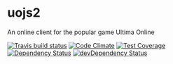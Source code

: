 # uojs2

An online client for the popular game Ultima Online

[![Travis build status](http://img.shields.io/travis/kevinhikaruevans/uojs2.svg?style=flat)](https://travis-ci.org/kevinhikaruevans/uojs2)
[![Code Climate](https://codeclimate.com/github/kevinhikaruevans/uojs2/badges/gpa.svg)](https://codeclimate.com/github/kevinhikaruevans/uojs2)
[![Test Coverage](https://codeclimate.com/github/kevinhikaruevans/uojs2/badges/coverage.svg)](https://codeclimate.com/github/kevinhikaruevans/uojs2)
[![Dependency Status](https://david-dm.org/kevinhikaruevans/uojs2.svg)](https://david-dm.org/kevinhikaruevans/uojs2)
[![devDependency Status](https://david-dm.org/kevinhikaruevans/uojs2/dev-status.svg)](https://david-dm.org/kevinhikaruevans/uojs2#info=devDependencies)
